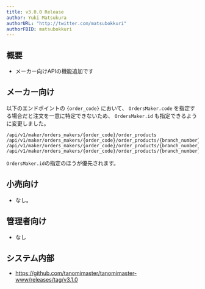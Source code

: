```yaml
---
title: v3.0.0 Release
author: Yuki Matsukura
authorURL: "http://twitter.com/matsubokkuri"
authorFBID: matsubokkuri
---
```


## 概要

- メーカー向けAPIの機能追加です

## メーカー向け

以下のエンドポイントの `{order_code}` において、 `OrdersMaker.code` を指定する場合だと注文を一意に特定できないため、
`OrdersMaker.id` も指定できるように変更しました。
```
/api/v1/maker/orders_makers/{order_code}/order_products
/api/v1/maker/orders_makers/{order_code}/order_products/{branch_number}
/api/v1/maker/orders_makers/{order_code}/order_products/{branch_number}/confirm
/api/v1/maker/orders_makers/{order_code}/order_products/{branch_number}/update_delivery_date
```

`OrdersMaker.id`の指定のほうが優先されます。


## 小売向け

- なし。

## 管理者向け

- なし

## システム内部

- https://github.com/tanomimaster/tanomimaster-www/releases/tag/v3.1.0

